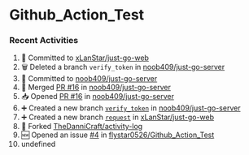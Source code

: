 # Github_Action_Test

### Recent Activities
<!--START_SECTION:activity-->
1. 📝 Committed to [xLanStar/just-go-web](https://github.com/xLanStar/just-go-web/commit/397de3283f2993baa5c14ce3c31210251d0120ba)
2. 🗑️ Deleted a branch `verify_token` in [noob409/just-go-server](https://github.com/noob409/just-go-server)
3. 📝 Committed to [noob409/just-go-server](https://github.com/noob409/just-go-server/commit/b41d563ce5addb93665a0a15e6076bbca5231f8e)
4. 🔀 Merged [PR #16](https://github.com/noob409/just-go-server/pull/16) in [noob409/just-go-server](https://github.com/noob409/just-go-server)
5. 📥 Opened [PR #16](https://github.com/noob409/just-go-server/pull/16) in [noob409/just-go-server](https://github.com/noob409/just-go-server)
6. ➕ Created a new branch [`verify_token`](https://github.com/noob409/just-go-server/tree/verify_token) in [noob409/just-go-server](https://github.com/noob409/just-go-server)
7. ➕ Created a new branch [`request`](https://github.com/xLanStar/just-go-web/tree/request) in [xLanStar/just-go-web](https://github.com/xLanStar/just-go-web)
8. 🍴 Forked [TheDanniCraft/activity-log](https://github.com/TheDanniCraft/activity-log)
9. 🆕 Opened an issue [#4](https://github.com/flystar0526/Github_Action_Test/issues/4) in [flystar0526/Github_Action_Test](https://github.com/flystar0526/Github_Action_Test)
10. undefined
<!--END_SECTION:activity-->
